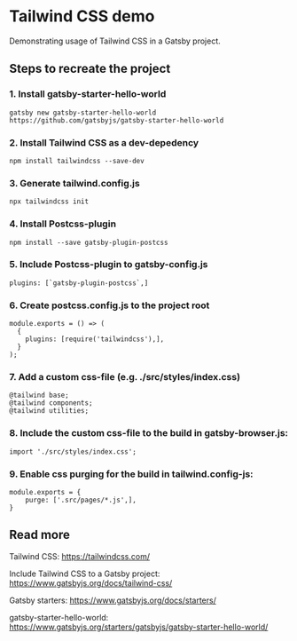 # Tailwind CSS demo

Demonstrating usage of Tailwind CSS in a Gatsby project.

## Steps to recreate the project

### 1. Install gatsby-starter-hello-world
    gatsby new gatsby-starter-hello-world https://github.com/gatsbyjs/gatsby-starter-hello-world

### 2. Install Tailwind CSS as a dev-depedency
    npm install tailwindcss --save-dev

### 3. Generate tailwind.config.js
    npx tailwindcss init

### 4. Install Postcss-plugin
    npm install --save gatsby-plugin-postcss

### 5. Include Postcss-plugin to gatsby-config.js
    plugins: [`gatsby-plugin-postcss`,]

### 6. Create postcss.config.js to the project root
    module.exports = () => (
      {
        plugins: [require('tailwindcss'),],
      }
    );

### 7. Add a custom css-file (e.g. ./src/styles/index.css)
    @tailwind base;
    @tailwind components;
    @tailwind utilities;

### 8. Include the custom css-file to the build in gatsby-browser.js:
    import './src/styles/index.css';

### 9. Enable css purging for the build in tailwind.config-js:
    module.exports = {
        purge: ['.src/pages/*.js',],
    }

## Read more
Tailwind CSS: https://tailwindcss.com/  

Include Tailwind CSS to a Gatsby project: https://www.gatsbyjs.org/docs/tailwind-css/

Gatsby starters: https://www.gatsbyjs.org/docs/starters/

gatsby-starter-hello-world: https://www.gatsbyjs.org/starters/gatsbyjs/gatsby-starter-hello-world/